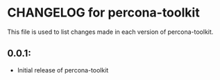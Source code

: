 # CHANGELOG for percona-toolkit

This file is used to list changes made in each version of percona-toolkit.

## 0.0.1:

* Initial release of percona-toolkit
